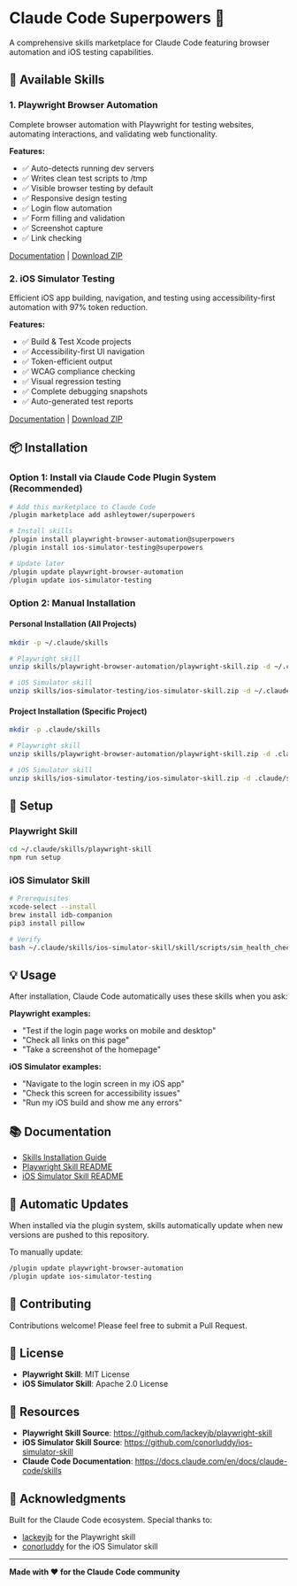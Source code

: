 # Claude Code Superpowers 🚀

A comprehensive skills marketplace for Claude Code featuring browser automation and iOS testing capabilities.

## 🎯 Available Skills

### 1. Playwright Browser Automation
Complete browser automation with Playwright for testing websites, automating interactions, and validating web functionality.

**Features:**
- ✅ Auto-detects running dev servers
- ✅ Writes clean test scripts to /tmp
- ✅ Visible browser testing by default
- ✅ Responsive design testing
- ✅ Login flow automation
- ✅ Form filling and validation
- ✅ Screenshot capture
- ✅ Link checking

[Documentation](skills/playwright-browser-automation/README.md) | [Download ZIP](skills/playwright-browser-automation/playwright-skill.zip)

### 2. iOS Simulator Testing
Efficient iOS app building, navigation, and testing using accessibility-first automation with 97% token reduction.

**Features:**
- ✅ Build & Test Xcode projects
- ✅ Accessibility-first UI navigation
- ✅ Token-efficient output
- ✅ WCAG compliance checking
- ✅ Visual regression testing
- ✅ Complete debugging snapshots
- ✅ Auto-generated test reports

[Documentation](skills/ios-simulator-testing/README.md) | [Download ZIP](skills/ios-simulator-testing/ios-simulator-skill.zip)

## 📦 Installation

### Option 1: Install via Claude Code Plugin System (Recommended)

```bash
# Add this marketplace to Claude Code
/plugin marketplace add ashleytower/superpowers

# Install skills
/plugin install playwright-browser-automation@superpowers
/plugin install ios-simulator-testing@superpowers

# Update later
/plugin update playwright-browser-automation
/plugin update ios-simulator-testing
```

### Option 2: Manual Installation

#### Personal Installation (All Projects)
```bash
mkdir -p ~/.claude/skills

# Playwright skill
unzip skills/playwright-browser-automation/playwright-skill.zip -d ~/.claude/skills/

# iOS Simulator skill
unzip skills/ios-simulator-testing/ios-simulator-skill.zip -d ~/.claude/skills/ios-simulator-skill/
```

#### Project Installation (Specific Project)
```bash
mkdir -p .claude/skills

# Playwright skill
unzip skills/playwright-browser-automation/playwright-skill.zip -d .claude/skills/

# iOS Simulator skill
unzip skills/ios-simulator-testing/ios-simulator-skill.zip -d .claude/skills/ios-simulator-skill/
```

## 🔧 Setup

### Playwright Skill
```bash
cd ~/.claude/skills/playwright-skill
npm run setup
```

### iOS Simulator Skill
```bash
# Prerequisites
xcode-select --install
brew install idb-companion
pip3 install pillow

# Verify
bash ~/.claude/skills/ios-simulator-skill/skill/scripts/sim_health_check.sh
```

## 💡 Usage

After installation, Claude Code automatically uses these skills when you ask:

**Playwright examples:**
- "Test if the login page works on mobile and desktop"
- "Check all links on this page"
- "Take a screenshot of the homepage"

**iOS Simulator examples:**
- "Navigate to the login screen in my iOS app"
- "Check this screen for accessibility issues"
- "Run my iOS build and show me any errors"

## 📚 Documentation

- [Skills Installation Guide](skills/README.md)
- [Playwright Skill README](skills/playwright-browser-automation/README.md)
- [iOS Simulator Skill README](skills/ios-simulator-testing/README.md)

## 🔄 Automatic Updates

When installed via the plugin system, skills automatically update when new versions are pushed to this repository.

To manually update:
```bash
/plugin update playwright-browser-automation
/plugin update ios-simulator-testing
```

## 🤝 Contributing

Contributions welcome! Please feel free to submit a Pull Request.

## 📄 License

- **Playwright Skill**: MIT License
- **iOS Simulator Skill**: Apache 2.0 License

## 🔗 Resources

- **Playwright Skill Source**: https://github.com/lackeyjb/playwright-skill
- **iOS Simulator Skill Source**: https://github.com/conorluddy/ios-simulator-skill
- **Claude Code Documentation**: https://docs.claude.com/en/docs/claude-code/skills

## 🙏 Acknowledgments

Built for the Claude Code ecosystem. Special thanks to:
- [lackeyjb](https://github.com/lackeyjb) for the Playwright skill
- [conorluddy](https://github.com/conorluddy) for the iOS Simulator skill

---

**Made with ❤️ for the Claude Code community**
